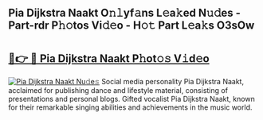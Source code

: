 ## Pia Dijkstra Naakt O𝚗𝚕yf𝚊ns L𝚎a𝚔ed N𝚞𝚍es - Part-rdr P𝚑𝚘tos Vi𝚍𝚎o - H𝚘𝚝 Part L𝚎a𝚔s O3sOw

# <h2><a href="http://kf0o9eh.oniu.top/?m=Pia+Dijkstra+Naakt">🔗👉 🔴 Pia Dijkstra Naakt P𝚑ot𝚘𝚜 V𝚒d𝚎o</a></h2>

[![Pia Dijkstra Naakt Nu𝚍e𝚜](https://i.imgur.com/0qMVB7G.gif)](http://kf0o9eh.oniu.top/?m=Pia+Dijkstra+Naakt)
Social media personality Pia Dijkstra Naakt, acclaimed for publishing dance and lifestyle material, consisting of presentations and personal blogs. Gifted vocalist Pia Dijkstra Naakt, known for their remarkable singing abilities and achievements in the music world.  
